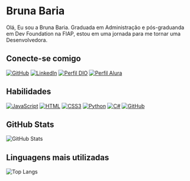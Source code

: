 # Bruna Baria
Olá, Eu sou a Bruna Baria. Graduada em Administração e pós-graduanda em Dev Foundation na FIAP, estou em uma jornada para me tornar uma Desenvolvedora.
## Conecte-se comigo
[![GitHub](https://img.shields.io/badge/GitHub-000?style=for-the-badge&logo=github&logoColor=fff)](https://https://github.com/BrunaBaria)
[![LinkedIn](https://img.shields.io/badge/LinkedIn-000?style=for-the-badge&logo=linkedin&logoColor=0E76A8)]((https://www.linkedin.com/in/bruna-baria/))
[![Perfil DIO](https://img.shields.io/badge/-Meu%20Perfil%20na%20DIO-000?style=for-the-badge)](https://web.dio.me/users/brumorimitsu/)
[![Perfil Alura](https://img.shields.io/badge/-Meu%20Perfil%20na%20alura-000?style=for-the-badge)](https://cursos.alura.com.br/user/bruna290790)


## Habilidades

[![JavaScript](https://img.shields.io/badge/javascript-000?style=for-the-badge&logo=javascript&logoColor)](https://docs.github.com/)
[![HTML](https://img.shields.io/badge/html5-000?style=for-the-badge&logo=html5&logoColor)](https://docs.github.com/)
[![CSS3](https://img.shields.io/badge/CSS3-000?style=for-the-badge&logo=CSS3&logoColor)](https://docs.github.com/)
[![Python](https://img.shields.io/badge/Python-000?style=for-the-badge&logo=Python&logoColor)](https://docs.github.com/)
[![C#](https://img.shields.io/badge/Csahrpe-000?style=for-the-badge&logo=Csharpe&logoColor)](https://docs.github.com/)
[![GitHub](https://img.shields.io/badge/GitHub-000?style=for-the-badge&logo=github&logoColor)](https://docs.github.com/)

## GitHub Stats
![GitHub Stats](https://github-readme-stats.vercel.app/api?username=brunabaria&theme=transparent&bg_color=000&border_color=30A3dc&show_icons=true&icon_color=30A3DC&title_color=E94D5F&text_color=fff&hide_title=true&hide=stars)

## Linguagens mais utilizadas
![Top Langs](https://github-readme-stats-git-masterrstaa-rickstaa.vercel.app/api/top-langs/?username=BrunaBaria&bg_color=000&border_color=30A3DC&title_color=E94D5F&text_color=FFF)

